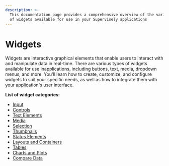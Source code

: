 ```yaml
---
description: >-
  This documentation page provides a comprehensive overview of the various types
  of widgets available for use in your Supervisely applications
---
```


# Widgets

Widgets are interactive graphical elements that enable users to interact with and manipulate data in real-time. There are various types of widgets available for use inapplications, including buttons, text, media, dropdown menus, and more. You'll learn how to create, customize, and configure widgets to suit your specific needs, as well as how to integrate them with your application's user interface.

**List of widget categories:**

* [Input](input/)
* [Controls](controls/)
* [Text Elements](text-elements/)
* [Media](media/)
* [Selection](selection/)
* [Thumbnails](thumbnails/)
* [Status Elements](status-elements/)
* [Layouts and Containers](layouts-and-containers/)
* [Tables](tables/)
* [Charts and Plots](charts-and-plots/)
* [Compare Data](compare-data/)
